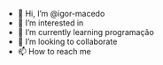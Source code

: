 - 👋 Hi, I’m @igor-macedo
- 👀 I’m interested in  
- 🌱 I’m currently learning programação
- 💞️ I’m looking to collaborate 
- 📫 How to reach me 

<!---
igor-macedo/igor-macedo is a ✨ special ✨ repository because its `README.md` (this file) appears on your GitHub profile.
You can click the Preview link to take a look at your changes.
--->
